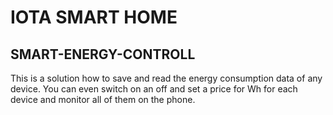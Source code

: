 # IOTA SMART HOME 
## SMART-ENERGY-CONTROLL
This is a solution how to save and read the energy consumption data of any device. You can even switch on an off  and set a price for Wh for each device and monitor all of them on the phone.
